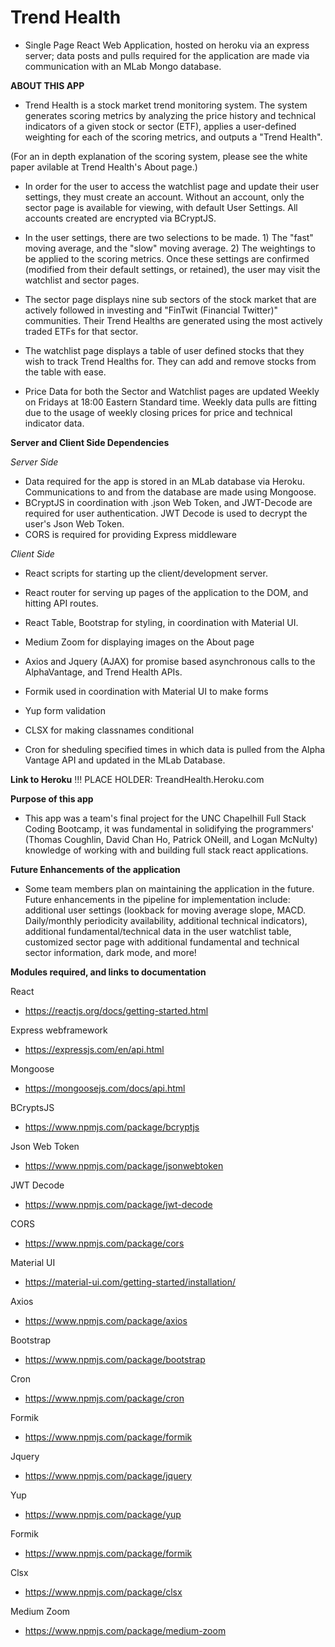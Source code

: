 # Trend Health
- Single Page React Web Application, hosted on heroku via an express server; data posts and pulls required for the application are made via communication with an MLab Mongo database. 

**ABOUT THIS APP** 
- Trend Health is a stock market trend monitoring system. The system generates scoring metrics by analyzing the price history and technical indicators of a given stock or sector (ETF), applies a user-defined weighting for each of the scoring metrics, and outputs a "Trend Health". 

(For an in depth explanation of the scoring system, please see the white paper avilable at Trend Health's About page.)

- In order for the user to access the watchlist page and update their user settings, they must create an account. Without an account, only the sector page is available for viewing, with default User Settings. All accounts created are encrypted via BCryptJS. 

- In the user settings, there are two selections to be made. 1) The "fast" moving average, and the "slow" moving average. 2) The weightings to be applied to the scoring metrics. Once these settings are confirmed (modified from their default settings, or retained), the user may visit the watchlist and sector pages.

- The sector page displays nine sub sectors of the stock market that are actively followed in investing and "FinTwit (Financial Twitter)" communities. Their Trend Healths are generated using the most actively traded ETFs for that sector. 

- The watchlist page displays a table of user defined stocks that they wish to track Trend Healths for. They can add and remove stocks from the table with ease. 

- Price Data for both the Sector and Watchlist pages are updated Weekly on Fridays at 18:00 Eastern Standard time. Weekly data pulls are fitting due to the usage of weekly closing prices for price and technical indicator data. 

**Server and Client Side Dependencies**

*Server Side*
- Data required for the app is stored in an MLab database via Heroku. Communications to and from the database are made using Mongoose. 
- BCryptJS in coordination with .json Web Token, and JWT-Decode are required for user authentication. JWT Decode is used to decrypt the user's Json Web Token. 
- CORS is required for providing Express middleware

*Client Side*
- React scripts for starting up the client/development server. 
- React router for serving up pages of the application to the DOM, and hitting API routes. 
- React Table, Bootstrap for styling, in coordination with Material UI. 

- Medium Zoom for displaying images on the About page

- Axios and Jquery (AJAX) for promise based asynchronous calls to the AlphaVantage, and Trend Health APIs.

- Formik used in coordination with Material UI to make forms

- Yup form validation

- CLSX for making classnames conditional 

- Cron for sheduling specified times in which data is pulled from the Alpha Vantage API and updated in the MLab Database. 

**Link to Heroku**
!!! PLACE HOLDER: TreandHealth.Heroku.com 

**Purpose of this app**
- This app was a team's final project for the UNC Chapelhill Full Stack Coding Bootcamp, it was fundamental in solidifying the programmers' (Thomas Coughlin, David Chan Ho, Patrick ONeill, and Logan McNulty) knowledge of working with and building full stack react applications. 

**Future Enhancements of the application**
- Some team members plan on maintaining the application in the future. Future enhancements in the pipeline for implementation include: additional user settings (lookback for moving average slope, MACD. Daily/monthly periodicity availability, additional technical indicators), additional fundamental/technical data in the user watchlist table, customized sector page with additional fundamental and technical sector information, dark mode, and more! 

**Modules required, and links to documentation**

React 
- https://reactjs.org/docs/getting-started.html

Express webframework 
- https://expressjs.com/en/api.html

Mongoose
- https://mongoosejs.com/docs/api.html

BCryptsJS
- https://www.npmjs.com/package/bcryptjs

Json Web Token
- https://www.npmjs.com/package/jsonwebtoken

JWT Decode
- https://www.npmjs.com/package/jwt-decode

CORS
- https://www.npmjs.com/package/cors

Material UI
- https://material-ui.com/getting-started/installation/

Axios
- https://www.npmjs.com/package/axios

Bootstrap 
- https://www.npmjs.com/package/bootstrap

Cron
- https://www.npmjs.com/package/cron

Formik 
- https://www.npmjs.com/package/formik

Jquery 
- https://www.npmjs.com/package/jquery

Yup 
- https://www.npmjs.com/package/yup

Formik
- https://www.npmjs.com/package/formik

Clsx
- https://www.npmjs.com/package/clsx

Medium Zoom 
- https://www.npmjs.com/package/medium-zoom